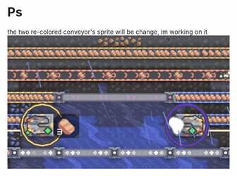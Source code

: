 # Ps
the two re-colored conveyor's sprite will be change, im working on it
![Test Image 1](preview.png)
